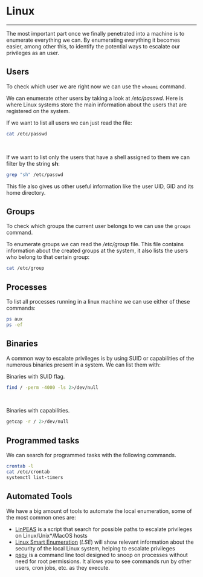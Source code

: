 # Linux

---

The most important part once we finally penetrated into a machine is to enumerate everything we can.
By enumerating everything it becomes easier, among other this, to identify the potential ways to escalate our privileges as an user.


## Users

To check which user we are right now we can use the `whoami` command.

We can enumerate other users by taking a look at */etc/passwd*. Here is where Linux systems store the main information about the users that are registered on the system.


If we want to list all users we can just read the file:
```bash
cat /etc/passwd
```

<br>

If we want to list only the users that have a shell assigned to them we can filter by the string **sh**:
```bash
grep "sh" /etc/passwd
```


This file also gives us other useful information like the user UID, GID and its home directory.


## Groups

To check which groups the current user belongs to we can use the `groups` command.

To enumerate groups we can read the */etc/group* file. This file contains information about the created groups at the system, it also lists the users who belong to that certain group:
```bash
cat /etc/group
```


## Processes

To list all processes running in a linux machine we can use either of these commands:

```bash
ps aux
ps -ef
```


## Binaries

A common way to escalate privileges is by using SUID or capabilities of the numerous binaries present in a system. We can list them with:

Binaries with SUID flag.
```bash
find / -perm -4000 -ls 2>/dev/null
```

<br>

Binaries with capabilities.
```bash
getcap -r / 2>/dev/null
```


## Programmed tasks

We can search for programmed tasks with the following commands.
```bash
crontab -l
cat /etc/crontab
systemctl list-timers
```




## Automated Tools

We have a big amount of tools to automate the local enumeration, some of the most common ones are:

- [LinPEAS](https://github.com/peass-ng/PEASS-ng/tree/master/linPEAS) is a script that search for possible paths to escalate privileges on Linux/Unix*/MacOS hosts
- [Linux Smart Enumeration](https://github.com/diego-treitos/linux-smart-enumeration) (*LSE*) will show relevant information about the security of the local Linux system, helping to escalate privileges
- [pspy](https://github.com/DominicBreuker/pspy) is a command line tool designed to snoop on processes without need for root permissions. It allows you to see commands run by other users, cron jobs, etc. as they execute.
